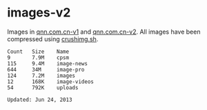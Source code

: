 images-v2
=========

Images in [qnn.com.cn-v1](https://github.com/qnn/qnn.com.cn-v1) and [qnn.com.cn-v2](https://github.com/qnn/qnn.com.cn-v2). All images have been compressed using [crushimg.sh](https://gist.github.com/caiguanhao/4528926).

    Count   Size    Name
    9       7.9M    cpsm
    115     9.4M    image-news
    644     34M     image-pro
    124     7.2M    images
    12      168K    image-videos
    54      792K    uploads

    Updated: Jun 24, 2013
